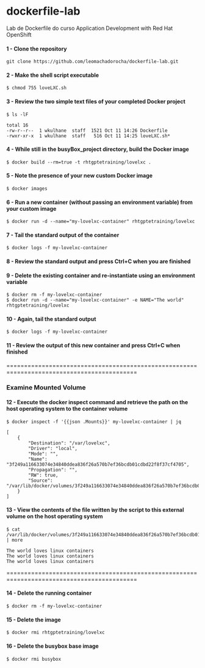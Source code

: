 # dockerfile-lab
Lab de Dockerfile do curso Application Development with Red Hat OpenShift


#### 1 - Clone the repository
```
git clone https://github.com/leomachadorocha/dockerfile-lab.git
```

#### 2 - Make the shell script executable
```
$ chmod 755 loveLXC.sh
```

#### 3 - Review the two simple text files of your completed Docker project
```
$ ls -lF
```
```
total 16
-rw-r--r--  1 wkulhane  staff  1521 Oct 11 14:26 Dockerfile
-rwxr-xr-x  1 wkulhane  staff   516 Oct 11 14:25 loveLXC.sh*
```

#### 4 - While still in the busyBox_project directory, build the Docker image
```
$ docker build --rm=true -t rhtgptetraining/lovelxc .
```

#### 5 - Note the presence of your new custom Docker image
```
$ docker images
```

#### 6 - Run a new container (without passing an environment variable) from your custom image
```
$ docker run -d --name="my-lovelxc-container" rhtgptetraining/lovelxc
```

#### 7 - Tail the standard output of the container
```
$ docker logs -f my-lovelxc-container
```

#### 8 - Review the standard output and press Ctrl+C when you are finished


#### 9 - Delete the existing container and re-instantiate using an environment variable
```
$ docker rm -f my-lovelxc-container
$ docker run -d --name="my-lovelxc-container" -e NAME="The world" rhtgptetraining/lovelxc
```

#### 10 - Again, tail the standard output
```
$ docker logs -f my-lovelxc-container
```

#### 11 - Review the output of this new container and press Ctrl+C when finished   
   
   
===========================================================================================   

### Examine Mounted Volume


#### 12 - Execute the docker inspect command and retrieve the path on the host operating system to the container volume
```
$ docker inspect -f '{{json .Mounts}}' my-lovelxc-container | jq
```
```
[
    {
        "Destination": "/var/lovelxc",
        "Driver": "local",
        "Mode": "",
        "Name": "3f249a116633074e34840ddea836f26a570b7ef36bcdb01cdbd22f8f37cf4705",
        "Propagation": "",
        "RW": true,
        "Source": "/var/lib/docker/volumes/3f249a116633074e34840ddea836f26a570b7ef36bcdb01cdbd22f8f37cf4705/_data"
    }
]
```

#### 13 - View the contents of the file written by the script to this external volume on the host operating system
```
$ cat /var/lib/docker/volumes/3f249a116633074e34840ddea836f26a570b7ef36bcdb01cdbd22f8f37cf4705/_data/super_top_secret_log.log  | more
```
```
The world loves linux containers
The world loves linux containers
The world loves linux containers
```  

===========================================================================================   
   
   
#### 14 - Delete the running container
```
$ docker rm -f my-lovelxc-container
```
 
#### 15 - Delete the image
```
$ docker rmi rhtgptetraining/lovelxc
```

#### 16 - Delete the busybox base image
```
$ docker rmi busybox
```
